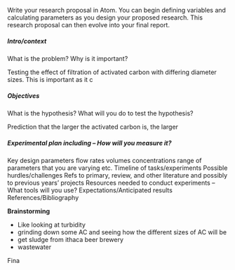 Write your research proposal in Atom. You can begin defining variables and calculating parameters as you design your proposed research. This research proposal can then evolve into your final report.

##### Intro/context
What is the problem? Why is it important?

Testing the effect of filtration of activated carbon with differing diameter sizes. This is important as it c


##### Objectives
What is the hypothesis? What will you do to test the hypothesis?

Prediction that the larger the activated carbon is, the larger

##### Experimental plan including – How will you measure it?
Key design parameters
flow rates
volumes
concentrations
range of parameters that you are varying
etc.
Timeline of tasks/experiments
Possible hurdles/challenges
Refs to primary, review, and other literature and possibly to previous years’ projects
Resources needed to conduct experiments – What tools will you use?
Expectations/Anticipated results
References/Bibliography



**Brainstorming**
- Like looking at turbidity
- grinding down some AC and seeing how the different sizes of AC will be
- get sludge from ithaca beer brewery
- wastewater


Fina
